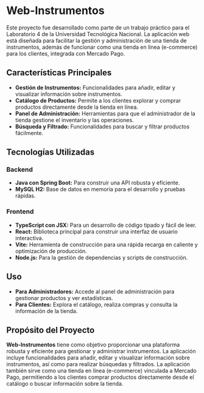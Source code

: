 # Web-Instrumentos

Este proyecto fue desarrollado como parte de un trabajo práctico para el Laboratorio 4 de la Universidad Tecnológica Nacional. La aplicación web está diseñada para facilitar la gestión y administración de una tienda de instrumentos, además de funcionar como una tienda en línea (e-commerce) para los clientes, integrada con Mercado Pago.

## Características Principales

- **Gestión de Instrumentos:** Funcionalidades para añadir, editar y visualizar información sobre instrumentos.
- **Catálogo de Productos:** Permite a los clientes explorar y comprar productos directamente desde la tienda en línea.
- **Panel de Administración:** Herramientas para que el administrador de la tienda gestione el inventario y las operaciones.
- **Búsqueda y Filtrado:** Funcionalidades para buscar y filtrar productos fácilmente.

## Tecnologías Utilizadas

### Backend

- **Java con Spring Boot:** Para construir una API robusta y eficiente.
- **MySQL H2:** Base de datos en memoria para el desarrollo y pruebas rápidas.

### Frontend

- **TypeScript con JSX:** Para un desarrollo de código tipado y fácil de leer.
- **React:** Biblioteca principal para construir una interfaz de usuario interactiva.
- **Vite:** Herramienta de construcción para una rápida recarga en caliente y optimización de producción.
- **Node.js:** Para la gestión de dependencias y scripts de construcción.

## Uso

- **Para Administradores:** Accede al panel de administración para gestionar productos y ver estadísticas.
- **Para Clientes:** Explora el catálogo, realiza compras y consulta la información de la tienda.

## Propósito del Proyecto

**Web-Instrumentos** tiene como objetivo proporcionar una plataforma robusta y eficiente para gestionar y administrar instrumentos. La aplicación incluye funcionalidades para añadir, editar y visualizar información sobre instrumentos, así como para realizar búsquedas y filtrados. La aplicación también sirve como una tienda en línea (e-commerce) vinculada a Mercado Pago, permitiendo a los clientes comprar productos directamente desde el catálogo o buscar información sobre la tienda.
